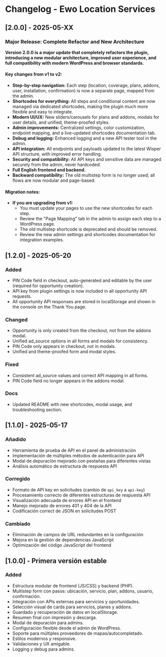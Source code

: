 # Changelog - Ewo Location Services

## [2.0.0] - 2025-05-XX

### Major Release: Complete Refactor and New Architecture

**Version 2.0.0 is a major update that completely refactors the plugin, introducing a new modular architecture, improved user experience, and full compatibility with modern WordPress and browser standards.**

#### Key changes from v1 to v2:

- **Step-by-step navigation:** Each step (location, coverage, plans, addons, user, installation, confirmation) is now a separate page, mapped from the admin.
- **Shortcodes for everything:** All steps and conditional content are now managed via dedicated shortcodes, making the plugin much more flexible and easy to integrate.
- **Modern UI/UX:** New sliders/carousels for plans and addons, modals for user details, and unified, theme-proofed styles.
- **Admin improvements:** Centralized settings, color customization, endpoint mapping, and a live-updated shortcodes documentation tab.
- **Debug and logging:** Enhanced logging and a new API tester tool in the admin.
- **API integration:** All endpoints and payloads updated to the latest Wisper API structure, with improved error handling.
- **Security and compatibility:** All API keys and sensitive data are managed securely from the admin, never hardcoded.
- **Full English frontend and backend.**
- **Backward compatibility:** The old multistep form is no longer used; all flows are now modular and page-based.

#### Migration notes:

- **If you are upgrading from v1:**  
  - You must update your pages to use the new shortcodes for each step.
  - Review the "Page Mapping" tab in the admin to assign each step to a WordPress page.
  - The old multistep shortcode is deprecated and should be removed.
  - Review the new admin settings and shortcodes documentation for integration examples.

## [1.2.0] - 2025-05-20

### Added
- PIN Code field in checkout, auto-generated and editable by the user (required for opportunity creation).
- API key from plugin settings is now included in all opportunity API requests.
- All opportunity API responses are stored in localStorage and shown in the console on the Thank You page.

### Changed
- Opportunity is only created from the checkout, not from the addons modal.
- Unified ad_source options in all forms and modals for consistency.
- PIN Code only appears in checkout, not in modals.
- Unified and theme-proofed form and modal styles.

### Fixed
- Consistent ad_source values and correct API mapping in all forms.
- PIN Code field no longer appears in the addons modal.

### Docs
- Updated README with new shortcodes, modal usage, and troubleshooting section.

## [1.1.0] - 2025-05-17

### Añadido

- Herramienta de prueba de API en el panel de administración
- Implementación de múltiples métodos de autenticación para API
- Modal de depuración mejorado con pestañas para diferentes vistas
- Análisis automático de estructura de respuesta API

### Corregido

- Formato de API key en solicitudes (cambio de `api_key` a `api-key`)
- Procesamiento correcto de diferentes estructuras de respuesta API
- Visualización adecuada de errores API en el frontend
- Manejo mejorado de errores 401 y 404 de la API
- Codificación correct de JSON en solicitudes POST

### Cambiado

- Eliminación de campos de URL redundantes en la configuración
- Mejora en la gestión de dependencias JavaScript
- Optimización del código JavaScript del frontend

## [1.0.0] - Primera versión estable

### Added
- Estructura modular de frontend (JS/CSS) y backend (PHP).
- Multistep form con pasos: ubicación, servicio, plan, addons, usuario, confirmación.
- Integración con APIs externas para servicios y oportunidades.
- Selección visual de cards para servicios, planes y addons.
- Guardado y recuperación de datos en localStorage.
- Resumen final con impresión y descarga.
- Modal de depuración para admins.
- Configuración flexible desde el admin de WordPress.
- Soporte para múltiples proveedores de mapas/autocompletado.
- Estilos modernos y responsive.
- Validaciones y UX amigable.
- Logging y debug para admins.
